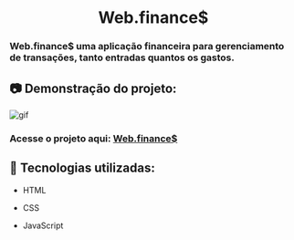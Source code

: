<h1 align="center">Web.finance$</h1>

### Web.finance$ uma aplicação financeira para gerenciamento de transações, tanto entradas quantos os gastos.

## :camera: Demonstração do projeto: 
<img alt="gif" src="https://github.com/Hebert324/Web.finances/blob/main/gif/web.finance.gif">

### Acesse o projeto aqui: <a href="https://hebert324.github.io/Web.finances/">Web.finance$</a>

## :rocket: Tecnologias utilizadas:

- HTML

- CSS

- JavaScript
